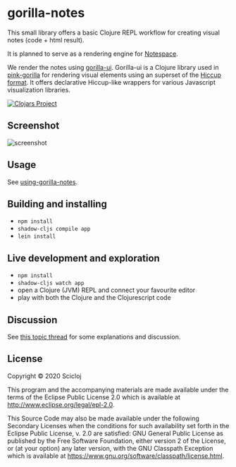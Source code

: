 # gorilla-notes

This small library offers a basic Clojure REPL workflow for creating visual notes (code + html result).

It is planned to serve as a rendering engine for [Notespace](https://github.com/scicloj/notespace).

We render the notes using [gorilla-ui](https://github.com/pink-gorilla/gorilla-ui). Gorilla-ui is a Clojure library used in [pink-gorilla](https://pink-gorilla.github.io) for rendering visual elements using an superset of the [Hiccup format](https://github.com/weavejester/hiccup). It offers declarative Hiccup-like wrappers for various Javascript visualization libraries.

[![Clojars Project](https://img.shields.io/clojars/v/scicloj/gorilla-notes.svg)](https://clojars.org/scicloj/gorilla-notes)

## Screenshot

![screenshot](images/Screenshot_2020-07-23_02-03-01.png)

## Usage
See [using-gorilla-notes](https://github.com/scicloj/using-gorilla-notes).

## Building and installing

- `npm install`
- `shadow-cljs compile app`
- `lein install`

## Live development and exploration

- `npm install`
- `shadow-cljs watch app`
- open a Clojure (JVM) REPL and connect your favourite editor
- play with both the Clojure and the Clojurescript code

## Discussion
See [this topic thread](https://clojurians.zulipchat.com/#narrow/stream/151924-data-science/topic/gorilla-ui
) for some explanations and discussion.

## License

Copyright © 2020 Scicloj

This program and the accompanying materials are made available under the
terms of the Eclipse Public License 2.0 which is available at
http://www.eclipse.org/legal/epl-2.0.

This Source Code may also be made available under the following Secondary
Licenses when the conditions for such availability set forth in the Eclipse
Public License, v. 2.0 are satisfied: GNU General Public License as published by
the Free Software Foundation, either version 2 of the License, or (at your
option) any later version, with the GNU Classpath Exception which is available
at https://www.gnu.org/software/classpath/license.html.
